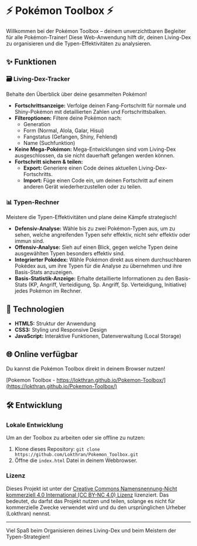 # ⚡️ Pokémon Toolbox ⚡️

Willkommen bei der Pokémon Toolbox – deinem unverzichtbaren Begleiter für alle Pokémon-Trainer! Diese Web-Anwendung hilft dir, deinen Living-Dex zu organisieren und die Typen-Effektivitäten zu analysieren.

## ✨ Funktionen

### 🗃️ Living-Dex-Tracker
Behalte den Überblick über deine gesammelten Pokémon!
* **Fortschrittsanzeige:** Verfolge deinen Fang-Fortschritt für normale und Shiny-Pokémon mit detaillierten Zahlen und Fortschrittsbalken.
* **Filteroptionen:** Filtere deine Pokémon nach:
    * Generation
    * Form (Normal, Alola, Galar, Hisui)
    * Fangstatus (Gefangen, Shiny, Fehlend)
    * Name (Suchfunktion)
* **Keine Mega-Pokémon:** Mega-Entwicklungen sind vom Living-Dex ausgeschlossen, da sie nicht dauerhaft gefangen werden können.
* **Fortschritt sichern & teilen:**
    * **Export:** Generiere einen Code deines aktuellen Living-Dex-Fortschritts.
    * **Import:** Füge einen Code ein, um deinen Fortschritt auf einem anderen Gerät wiederherzustellen oder zu teilen.

### 📊 Typen-Rechner
Meistere die Typen-Effektivitäten und plane deine Kämpfe strategisch!
* **Defensiv-Analyse:** Wähle bis zu zwei Pokémon-Typen aus, um zu sehen, welche angreifenden Typen sehr effektiv, nicht sehr effektiv oder immun sind.
* **Offensiv-Analyse:** Sieh auf einen Blick, gegen welche Typen deine ausgewählten Typen besonders effektiv sind.
* **Integrierter Pokédex:** Wähle Pokémon direkt aus einem durchsuchbaren Pokédex aus, um ihre Typen für die Analyse zu übernehmen und ihre Basis-Stats anzuzeigen.
* **Basis-Statistik-Anzeige:** Erhalte detaillierte Informationen zu den Basis-Stats (KP, Angriff, Verteidigung, Sp. Angriff, Sp. Verteidigung, Initiative) jedes Pokémon im Rechner.

## 🚀 Technologien
* **HTML5:** Struktur der Anwendung
* **CSS3:** Styling und Responsive Design
* **JavaScript:** Interaktive Funktionen, Datenverwaltung (Local Storage)

## 🌐 Online verfügbar
Du kannst die Pokémon Toolbox direkt in deinem Browser nutzen!

[Pokemon Toolbox - https://lokthran.github.io/Pokemon-Toolbox/](https://lokthran.github.io/Pokemon-Toolbox/)

## 🛠️ Entwicklung

### Lokale Entwicklung
Um an der Toolbox zu arbeiten oder sie offline zu nutzen:
1.  Klone dieses Repository: `git clone https://github.com/Lokthran/Pokemon_Toolbox.git`
2.  Öffne die `index.html` Datei in deinem Webbrowser.

### Lizenz
Dieses Projekt ist unter der [Creative Commons Namensnennung-Nicht kommerziell 4.0 International (CC BY-NC 4.0) Lizenz](https://creativecommons.org/licenses/by-nc/4.0/deed.de) lizenziert. Das bedeutet, du darfst das Projekt nutzen und teilen, solange es nicht für kommerzielle Zwecke verwendet wird und du den ursprünglichen Urheber (Lokthran) nennst.

---

Viel Spaß beim Organisieren deines Living-Dex und beim Meistern der Typen-Strategien!
